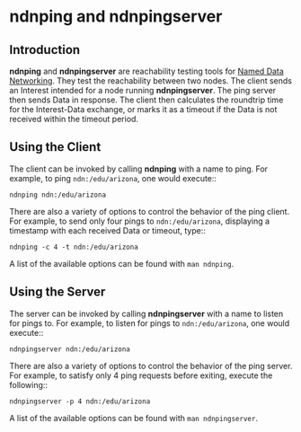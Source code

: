 # ndnping and ndnpingserver

## Introduction

**ndnping** and **ndnpingserver** are reachability testing tools for
[Named Data Networking](http://named-data.net). They test the reachability between two nodes. The
client sends an Interest intended for a node running **ndnpingserver**. The ping server then sends
Data in response. The client then calculates the roundtrip time for the Interest-Data exchange, or
marks it as a timeout if the Data is not received within the timeout period.

## Using the Client

The client can be invoked by calling **ndnping** with a name to ping. For example, to ping
`ndn:/edu/arizona`, one would execute::

    ndnping ndn:/edu/arizona

There are also a variety of options to control the behavior of the ping client. For example, to
send only four pings to `ndn:/edu/arizona`, displaying a timestamp with each received Data or
timeout, type::

    ndnping -c 4 -t ndn:/edu/arizona

A list of the available options can be found with `man ndnping`.

## Using the Server

The server can be invoked by calling **ndnpingserver** with a name to listen for pings to. For
example, to listen for pings to `ndn:/edu/arizona`, one would execute::

    ndnpingserver ndn:/edu/arizona

There are also a variety of options to control the behavior of the ping server. For example, to
satisfy only 4 ping requests before exiting, execute the following::

    ndnpingserver -p 4 ndn:/edu/arizona

A list of the available options can be found with `man ndnpingserver`.